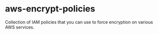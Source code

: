 # aws-encrypt-policies
Collection of IAM policies that you can use to force encryption on various AWS services.
